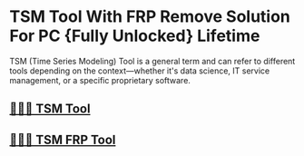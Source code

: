 # TSM Tool With FRP Remove Solution For PC {Fully Unlocked} Lifetime



TSM (Time Series Modeling) Tool is a general term and can refer to different tools depending on the context—whether it's data science, IT service management, or a specific proprietary software.



## [🎉🔑🚀 TSM Tool](https://alipc.pro/dl)

## [🎉🔑🚀 TSM FRP Tool](https://alipc.pro/dl)
